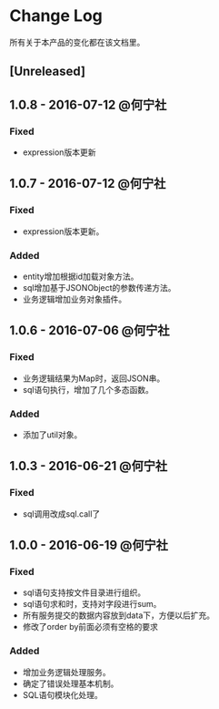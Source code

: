 # Change Log
所有关于本产品的变化都在该文档里。

## [Unreleased]
## 1.0.8 - 2016-07-12 @何宁社
### Fixed
- expression版本更新

## 1.0.7 - 2016-07-12 @何宁社
### Fixed
- expression版本更新。

### Added
- entity增加根据id加载对象方法。
- sql增加基于JSONObject的参数传递方法。
- 业务逻辑增加业务对象插件。

## 1.0.6 - 2016-07-06 @何宁社
### Fixed
- 业务逻辑结果为Map时，返回JSON串。
- sql语句执行，增加了几个多态函数。

### Added
- 添加了util对象。

## 1.0.3 - 2016-06-21 @何宁社
### Fixed
- sql调用改成sql.call了

## 1.0.0 - 2016-06-19 @何宁社

### Fixed
- sql语句支持按文件目录进行组织。
- sql语句求和时，支持对字段进行sum。
- 所有服务提交的数据内容放到data下，方便以后扩充。
- 修改了order by前面必须有空格的要求

### Added
- 增加业务逻辑处理服务。
- 确定了错误处理基本机制。
- SQL语句模块化处理。
